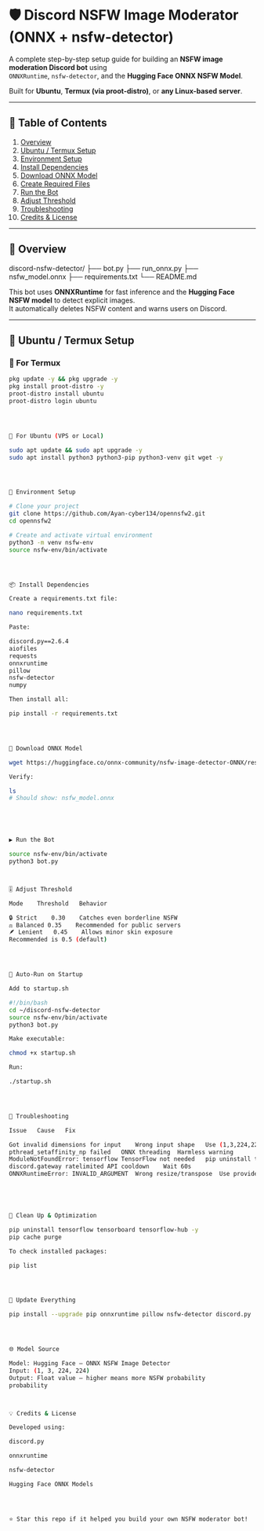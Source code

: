 # 🛡️ Discord NSFW Image Moderator (ONNX + nsfw-detector)

A complete step-by-step setup guide for building an **NSFW image moderation Discord bot** using  
`ONNXRuntime`, `nsfw-detector`, and the **Hugging Face ONNX NSFW Model**.

Built for **Ubuntu**, **Termux (via proot-distro)**, or **any Linux-based server**.

---

## 📖 Table of Contents

1. [Overview](#-overview)
2. [Ubuntu / Termux Setup](#-ubuntu--termux-setup)
3. [Environment Setup](#-environment-setup)
4. [Install Dependencies](#-install-dependencies)
5. [Download ONNX Model](#-download-onnx-model)
6. [Create Required Files](#-create-required-files)
7. [Run the Bot](#-run-the-bot)
8. [Adjust Threshold](#-adjust-threshold)
9. [Troubleshooting](#-troubleshooting)
10. [Credits & License](#-credits--license)

---

## 🧭 Overview

discord-nsfw-detector/ ├── bot.py ├── run_onnx.py ├── nsfw_model.onnx ├── requirements.txt └── README.md

This bot uses **ONNXRuntime** for fast inference and the **Hugging Face NSFW model** to detect explicit images.  
It automatically deletes NSFW content and warns users on Discord.

---

## 🐧 Ubuntu / Termux Setup

### 🔹 For Termux
```bash
pkg update -y && pkg upgrade -y
pkg install proot-distro -y
proot-distro install ubuntu
proot-distro login ubuntu




🔹 For Ubuntu (VPS or Local)

sudo apt update && sudo apt upgrade -y
sudo apt install python3 python3-pip python3-venv git wget -y




🧱 Environment Setup

# Clone your project
git clone https://github.com/Ayan-cyber134/opennsfw2.git
cd opennsfw2

# Create and activate virtual environment
python3 -m venv nsfw-env
source nsfw-env/bin/activate




📦 Install Dependencies

Create a requirements.txt file:

nano requirements.txt

Paste:

discord.py==2.6.4
aiofiles
requests
onnxruntime
pillow
nsfw-detector
numpy

Then install all:

pip install -r requirements.txt




🤖 Download ONNX Model

wget https://huggingface.co/onnx-community/nsfw-image-detector-ONNX/resolve/main/onnx/model.onnx -O nsfw_model.onnx

Verify:

ls
# Should show: nsfw_model.onnx





▶️ Run the Bot

source nsfw-env/bin/activate
python3 bot.py



🎚️ Adjust Threshold

Mode	Threshold	Behavior

🔒 Strict	0.30	Catches even borderline NSFW
⚖️ Balanced	0.35	Recommended for public servers
🪶 Lenient	0.45	Allows minor skin exposure
Recommended is 0.5 (default)




🔄 Auto-Run on Startup

Add to startup.sh

#!/bin/bash
cd ~/discord-nsfw-detector
source nsfw-env/bin/activate
python3 bot.py

Make executable:

chmod +x startup.sh

Run:

./startup.sh




🩻 Troubleshooting

Issue	Cause	Fix

Got invalid dimensions for input	Wrong input shape	Use (1,3,224,224) as in script
pthread_setaffinity_np failed	ONNX threading	Harmless warning
ModuleNotFoundError: tensorflow	TensorFlow not needed	pip uninstall tensorflow -y
discord.gateway ratelimited	API cooldown	Wait 60s
ONNXRuntimeError: INVALID_ARGUMENT	Wrong resize/transpose	Use provided run_onnx.py





🧹 Clean Up & Optimization

pip uninstall tensorflow tensorboard tensorflow-hub -y
pip cache purge

To check installed packages:

pip list




🔁 Update Everything

pip install --upgrade pip onnxruntime pillow nsfw-detector discord.py




🌐 Model Source

Model: Hugging Face – ONNX NSFW Image Detector
Input: (1, 3, 224, 224)
Output: Float value — higher means more NSFW probability
probability



💡 Credits & License

Developed using:

discord.py

onnxruntime

nsfw-detector

Hugging Face ONNX Models




⭐ Star this repo if it helped you build your own NSFW moderator bot!
